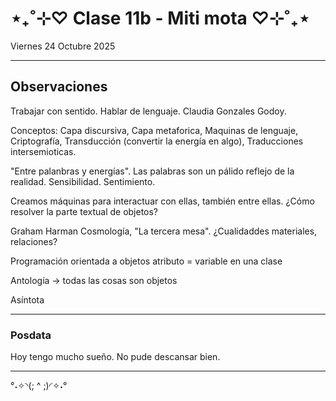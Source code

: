# ⋆₊˚⊹♡ Clase 11b - Miti mota ♡⊹˚₊⋆

Viernes 24 Octubre 2025

***

## Observaciones

Trabajar con sentido. Hablar de lenguaje. Claudia Gonzales Godoy.

Conceptos:
Capa discursiva, Capa metaforica, Maquinas de lenguaje, Criptografía, Transducción (convertir la energía en algo), Traducciones intersemioticas.

"Entre palanbras y energías". Las palabras son un pálido reflejo de la realidad.
Sensibilidad. Sentimiento.

Creamos máquinas para interactuar con ellas, también entre ellas.
¿Cómo resolver la parte textual de objetos?

Graham Harman
Cosmología, "La tercera mesa".
¿Cualidaddes materiales, relaciones?

Programación orientada a objetos
atributo = variable en una clase

Antología -> todas las cosas son objetos

Asíntota

***

### Posdata

Hoy tengo mucho sueño. No pude descansar bien.

***

°˖✧◝(; ^ ;)◜✧˖°
